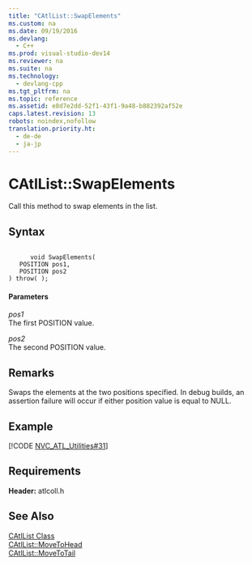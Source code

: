 ```yaml
---
title: "CAtlList::SwapElements"
ms.custom: na
ms.date: 09/19/2016
ms.devlang: 
  - C++
ms.prod: visual-studio-dev14
ms.reviewer: na
ms.suite: na
ms.technology: 
  - devlang-cpp
ms.tgt_pltfrm: na
ms.topic: reference
ms.assetid: e8d7e2dd-52f1-43f1-9a48-b882392af52e
caps.latest.revision: 13
robots: noindex,nofollow
translation.priority.ht: 
  - de-de
  - ja-jp
---
```

# CAtlList::SwapElements
Call this method to swap elements in the list.  
  
## Syntax  
  
```  
  
      void SwapElements(  
   POSITION pos1,  
   POSITION pos2   
) throw( );  
```  
  
#### Parameters  
 *pos1*  
 The first POSITION value.  
  
 *pos2*  
 The second POSITION value.  
  
## Remarks  
 Swaps the elements at the two positions specified. In debug builds, an assertion failure will occur if either position value is equal to NULL.  
  
## Example  
 [!CODE [NVC_ATL_Utilities#31](../CodeSnippet/VS_Snippets_Cpp/NVC_ATL_Utilities#31)]  
  
## Requirements  
 **Header:** atlcoll.h  
  
## See Also  
 [CAtlList Class](../vs140/CAtlList-Class.md)   
 [CAtlList::MoveToHead](../vs140/CAtlList--MoveToHead.md)   
 [CAtlList::MoveToTail](../vs140/CAtlList--MoveToTail.md)